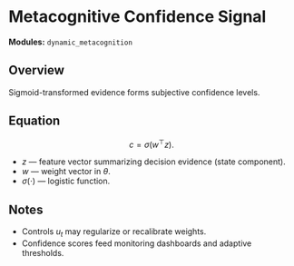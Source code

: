 # Metacognitive Confidence Signal

**Modules:** `dynamic_metacognition`

## Overview

Sigmoid-transformed evidence forms subjective confidence levels.

## Equation

$$c = \sigma(w^\top z).$$

- $z$ — feature vector summarizing decision evidence (state component).
- $w$ — weight vector in $\theta$.
- $\sigma(\cdot)$ — logistic function.

## Notes

- Controls $u_t$ may regularize or recalibrate weights.
- Confidence scores feed monitoring dashboards and adaptive thresholds.
